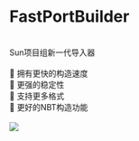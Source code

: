# FastPortBuilder
\
Sun项目组新一代导入器\
\
🌟 拥有更快的构造速度\
🌟 更强的稳定性\
🌟 支持更多格式\
🌟 更好的NBT构造功能\
\
![](https://clrvai.com/Cloud_Drive/0ff5373b2c9c6c2ffce86eae8de86bd4.jpg)
 
